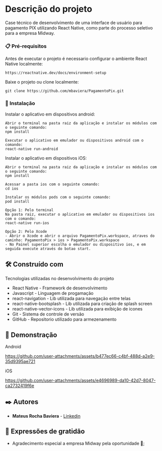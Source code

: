 # Descrição do projeto

Case técnico de desenvolvimento de uma interface de usuário para pagamento PIX utilizando React Native, como parte do processo seletivo para a empresa Midway.

### 📋 Pré-requisitos

Antes de executar o projeto é necessario configurar o ambiente React Native localmente:

```
https://reactnative.dev/docs/environment-setup
```

Baixe o projeto ou clone localmente:

```
git clone https://github.com/mbaviera/PagamentoPix.git
```

### 🔧 Instalação

Instalar o aplicativo em dispositivos android:

```
Abrir o terminal na pasta raiz da aplicação e instalar os módulos com o seguinte comando:
npm install

Executar o aplicativo em emulador ou dispositivos android com o comando:
react-native run-android
```

Instalar o aplicativo em dispositivos iOS:

```
Abrir o terminal na pasta raiz da aplicação e instalar os módulos com o seguinte comando:
npm install

Acessar a pasta ios com o seguinte comando:
cd ios

Instalar os módulos pods com o seguinte comando:
pod install

Opção 1: Pelo terminal
Na pasta raiz, executar o aplicativo em emulador ou dispositivos ios com o comando:
react-native run-ios

Opção 2: Pelo Xcode
- Abrir o Xcode e abrir o arquivo PagamentoPix.workspace, atraves do caminho: PagamentoPix > ios > PagamentoPix.workspace
- No Painel superior escolha o emulador ou dispositivo ios, e em seguida execute através do botao start.
```

## 🛠️ Construído com

Tecnologias utilizadas no desenvolvimento do projeto

* React Native - Framework de desenvolvimento
* Javascript - Linguagem de progamação
* react-navigation - Lib utilizada para navegação entre telas
* react-native-bootsplash - Lib utilizada para criação de splash screen
* react-native-vector-icons - Lib utilizada para exibição de icones 
* Git - Sistema de controle de versão
* GitHub - Repositorio utilizado para armezenamento

## 🎥 Demonstração

Android

https://github.com/user-attachments/assets/b477ec66-c4bf-488d-a2e9-35d9395ae721

iOS

https://github.com/user-attachments/assets/e4696989-da10-42d7-8047-ca2732419f6e

## ✒️ Autores

* **Mateus Rocha Baviera** - [Linkedin](https://www.linkedin.com/in/mateus-rocha-baviera/)

## 🎁 Expressões de gratidão

* Agradecimento especial a empresa Midway pela oportunidade 📢;

